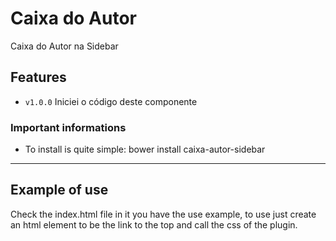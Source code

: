 # Caixa do Autor

Caixa do Autor na Sidebar
## Features

- `v1.0.0` Iniciei o código deste componente

### Important informations

- To install is quite simple: bower install caixa-autor-sidebar
-----

## Example of use
Check the index.html file in it you have the use example, to use just create an html element to be the link to the top and call the css of the plugin.